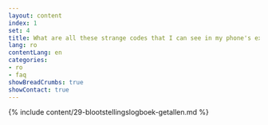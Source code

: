 ```yaml
---
layout: content
index: 1
set: 4
title: What are all these strange codes that I can see in my phone's exposure log?
lang: ro
contentLang: en
categories:
- ro
- faq
showBreadCrumbs: true
showContact: true
---
```

{% include content/29-blootstellingslogboek-getallen.md %}
